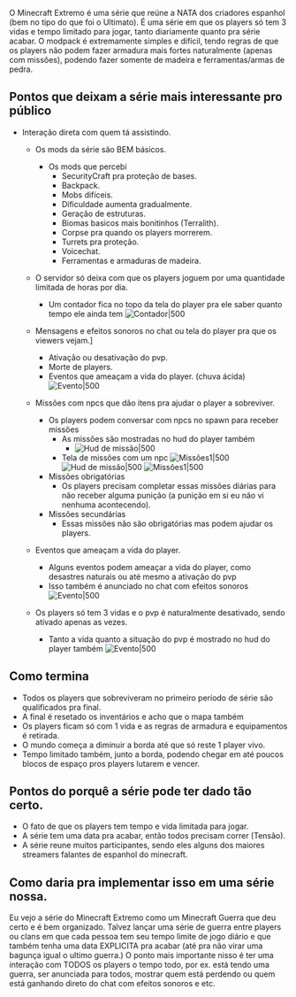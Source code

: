 O Minecraft Extremo é uma série que reúne a NATA dos criadores espanhol (bem no tipo do que foi o Ultimato). É uma série em que os players só tem 3 vidas e tempo limitado para jogar, tanto diariamente quanto pra série acabar. O modpack é extremamente simples e difícil, tendo regras de que os players não podem fazer armadura mais fortes naturalmente (apenas com missões), podendo fazer somente de madeira e ferramentas/armas de pedra.

## Pontos que deixam a série mais interessante pro público

- Interação direta com quem tá assistindo.
	- Os mods da série são BEM básicos.
		- Os mods que percebi
			- SecurityCraft pra proteção de bases.
			- Backpack.
			- Mobs difíceis.
			- Dificuldade aumenta gradualmente.
			- Geração de estruturas.
			- Biomas basicos mais bonitinhos (Terralith).
			- Corpse pra quando os players morrerem.
			- Turrets pra proteção.
			- Voicechat.
			- Ferramentas e armaduras de madeira.
	- O servidor só deixa com que os players joguem por uma quantidade limitada de horas por dia.
		- Um contador fica no topo da tela do player pra ele saber quanto tempo ele ainda tem
		  ![Contador|500](https://i.imgur.com/X3NNMU6.png)
	- Mensagens e efeitos sonoros no chat ou tela do player pra que os viewers vejam.]
		- Ativação ou desativação do pvp.
		- Morte de players.
		- Eventos que ameaçam a vida do player. (chuva ácida)
		  ![Evento|500](https://i.imgur.com/pLBqBx1.png) 
		
	- Missões com npcs que dão itens pra ajudar o player a sobreviver.
		- Os players podem conversar com npcs no spawn para receber missões
			-  As missões são mostradas no hud do player também
				- ![Hud de missão|500](https://i.imgur.com/BtxPQEw.png)
			- Tela de missões com um npc
			   ![Missões1|500](https://i.imgur.com/D8Iow5K.png)
			    ![Hud de missão|500](https://i.imgur.com/ZbE6deH.png)
			    ![Missões1|500](https://i.imgur.com/UllPmmx.png)
		- Missões obrigatórias
			- Os players precisam completar essas missões diárias para não receber alguma punição (a punição em si eu não vi nenhuma acontecendo).
		- Missões secundárias
			- Essas missões não são obrigatórias mas podem ajudar os players.
	- Eventos que ameaçam a vida do player.
		- Alguns eventos podem ameaçar a vida do player, como desastres naturais ou até mesmo a ativação do pvp
		- Isso também é anunciado no chat com efeitos sonoros
			  ![Evento|500](https://i.imgur.com/pLBqBx1.png) 
			  
	- Os players só tem 3 vidas e o pvp é naturalmente desativado, sendo ativado apenas as vezes.
		- Tanto a vida quanto a situação do pvp é mostrado no hud do player também
		   ![Evento|500](https://i.imgur.com/jtxi4ES.png)

## Como termina

- Todos os players que sobreviveram no primeiro período de série são qualificados pra final.
- A final é resetado os inventários e acho que o mapa também
- Os players ficam só com 1 vida e as regras de armadura e equipamentos é retirada.
- O mundo começa a diminuir a borda até que só reste 1 player vivo.
- Tempo limitado também, junto a borda, podendo chegar em até poucos blocos de espaço pros players lutarem e vencer.

## Pontos do porquê a série pode ter dado tão certo.

- O fato de que os players tem tempo e vida limitada para jogar.
- A série tem uma data pra acabar, então todos precisam correr (Tensão).
- A série reune muitos participantes, sendo eles alguns dos maiores streamers falantes de espanhol do minecraft.

## Como daria pra implementar isso em uma série nossa.

Eu vejo a série do Minecraft Extremo como um Minecraft Guerra que deu certo e é bem organizado.
Talvez lançar uma série de guerra entre players ou clans em que cada pessoa tem seu tempo limite de jogo diário e que também tenha uma data EXPLICITA pra acabar (até pra não virar uma bagunça igual o ultimo guerra.)
O ponto mais importante nisso é ter uma interação com TODOS os players o tempo todo, por ex. está tendo uma guerra, ser anunciada para todos, mostrar quem está perdendo ou quem está ganhando direto do chat com efeitos sonoros e etc.

